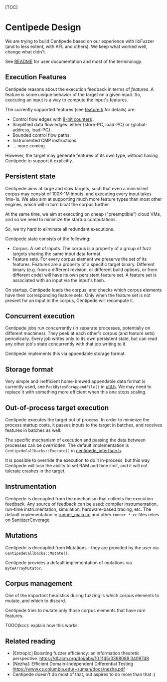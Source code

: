 
[TOC]

# Centipede Design

We are trying to build Centipede based on our experience with libFuzzer (and to
less extent, with AFL and others). We keep what worked well, change what didn't.

See [README](../README.md) for user documentation and most of the terminology.

## Execution Features

Centipede reasons about the execution feedback in terms of *features*. A feature
is some unique behavior of the target on a given input. So, executing an input
is a way to compute the input's features.

The currently supported features (see [feature.h](../feature.h) for details)
are:

* Control flow edges with
  [8-bit counters](https://clang.llvm.org/docs/SanitizerCoverage.html#inline-8bit-counters)
  .
* Simplified data flow edges: either {store-PC, load-PC} or {global-address,
  load-PC}.
* Bounded control flow paths.
* Instrumented CMP instructions.
* ... more coming.

However, the target may generate features of its own type, without having
Centipede to support it explicitly.

## Persistent state

Centipede aims at large and slow targets, such that even a minimized corpus may
consist of 100K-1M inputs, and executing every input takes 1ms-1s. We also aim
at supporting much more feature types than most other engines, which will in
turn bloat the corpus further.

At the same time, we aim at executing on cheap ("preemptible") cloud VMs, and so
we need to minimize the startup computations.

So, we try hard to eliminate all redundant executions.

Centipede state consists of the following:

* Corpus. A set of inputs. The corpus is a property of a group of fuzz targets
  sharing the same input data format.
* Feature sets. For every corpus element we preserve the set of its features.
  Features are a property of a specific target binary. Different binary (e.g.
  from a different revision, or different build options, or from different
  code) will have its own persistent feature set. A feature set is associated
  with an input via the input's hash.

On startup, Centipede loads the corpus, and checks which corpus elements have
their corresponding feature sets. Only when the feature set is not present for
an input in the corpus, Centipede will recompute it.

## Concurrent execution

Centipede jobs run concurrently (in separate processes, potentially on different
machines). They peek at each other's corpus (and feature sets) periodically.
Every job writes only to its own persistent state, but can read any other job's
state concurrently with that job writing to it.

Centipede implements this via appendable storage format.

## Storage format

Very simple and inefficient home-brewed appendable data format is currently
used, see `PackBytesForAppendFile()` in [util.h](../util.h). We may need to
replace it with something more efficient when this one stops scaling.

## Out-of-process target execution

Centipede executes the target out of process. In order to minimize the process
startup costs, it passes inputs to the target in batches, and receives features
in batches as well.

The specific mechanism of execution and passing the data between processes can
be overridden. The default implementation is `CentipedeCallbacks::Execute()` in
[centipede_interface.h](../centipede_interface.h).

It is possible to override the execution to do it in-process, but this way
Centipede will lose the ability to set RAM and time limit, and it will not
tolerate crashes in the target.

## Instrumentation

Centipede is decoupled from the mechanism that collects the execution feedback.
Any source of feedback can be used: compiler instrumentation, run-time
instrumentation, simulation, hardware-based tracing, etc. The default
implementation in [runner_main.cc](../runner_main.cc) and other `runner_*.cc`
files
relies on
[SanitizerCoverage](https://clang.llvm.org/docs/SanitizerCoverage.html)

## Mutations

Centipede is decoupled from Mutations - they are provided by the user via
`CentipedeCallbacks::Mutate()`.

Centipede provides a default implementation of mutations via `ByteArrayMutator`.

## Corpus management

One of the important heuristics during fuzzing is which corpus elements to
mutate, and which to discard.

Centipede tries to mutate only those corpus elements that have *rare* features.

TODO(kcc): explain how this works.

## Related reading

* [Entropic] Boosting fuzzer efficiency: an information theoretic perspective.
  https://dl.acm.org/doi/abs/10.1145/3368089.3409748
* [Nezha]: Efficient Domain-Independent Differential Testing
  https://www.cs.columbia.edu/~suman/docs/nezha.pdf
* Centipede doesn't do most of that, but aspires to do more than that :)
